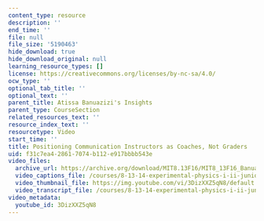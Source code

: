```yaml
---
content_type: resource
description: ''
end_time: ''
file: null
file_size: '5190463'
hide_download: true
hide_download_original: null
learning_resource_types: []
license: https://creativecommons.org/licenses/by-nc-sa/4.0/
ocw_type: ''
optional_tab_title: ''
optional_text: ''
parent_title: Atissa Banuazizi's Insights
parent_type: CourseSection
related_resources_text: ''
resource_index_text: ''
resourcetype: Video
start_time: ''
title: Positioning Communication Instructors as Coaches, Not Graders
uid: f31c7ea4-2861-7074-b112-e917bbbb543e
video_files:
  archive_url: https://archive.org/download/MIT8.13F16/MIT8_13F16_Banuazizi_Coaches_not_Graders_300k.mp4
  video_captions_file: /courses/8-13-14-experimental-physics-i-ii-junior-lab-fall-2016-spring-2017/7513a13350685708aa93114ce2fc0155_3DizXXZ5qN8.vtt
  video_thumbnail_file: https://img.youtube.com/vi/3DizXXZ5qN8/default.jpg
  video_transcript_file: /courses/8-13-14-experimental-physics-i-ii-junior-lab-fall-2016-spring-2017/f1d747d34f0b9b21e689e681b1618402_3DizXXZ5qN8.pdf
video_metadata:
  youtube_id: 3DizXXZ5qN8
---
```

